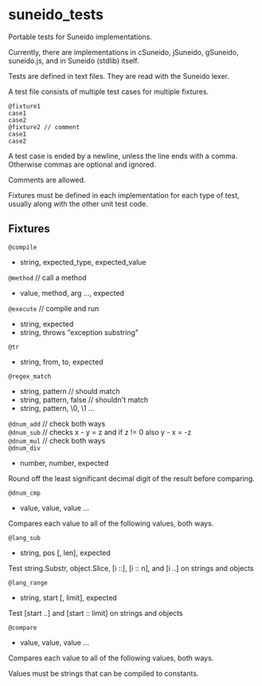 suneido_tests
=============

Portable tests for Suneido implementations.

Currently, there are implementations in cSuneido, jSuneido, gSuneido, suneido.js,
and in Suneido (stdlib) itself.

Tests are defined in text files.
They are read with the Suneido lexer.

A test file consists of multiple test cases for multiple fixtures.

```text
@fixture1
case1
case2
@fixture2 // comment
case1
case2
```

A test case is ended by a newline,
unless the line ends with a comma.
Otherwise commas are optional and ignored.

Comments are allowed.

Fixtures must be defined in each implementation for each type of test,
usually along with the other unit test code.

Fixtures
--------

`@compile`

- string, expected_type, expected_value

`@method` // call a method

- value, method, arg ..., expected

`@execute` // compile and run

- string, expected
- string, throws "exception substring"

`@tr`

- string, from, to, expected

`@regex_match`

- string, pattern // should match
- string, pattern, false // shouldn't match
- string, pattern, \0, \1 ...

`@dnum_add` // check both ways  
`@dnum_sub` // checks x - y = z and if z != 0 also y - x = -z  
`@dnum_mul` // check both ways  
`@dnum_div`

- number, number, expected

Round off the least significant decimal digit of the result
before comparing.

`@dnum_cmp`

- value, value, value ...

Compares each value to all of the following values, both ways.

`@lang_sub`

- string, pos [, len], expected

Test string.Substr, object.Slice, [i ::], [i :: n], and [i ..] on strings and objects

`@lang_range`

- string, start [, limit], expected

Test [start ..] and [start :: limit] on strings and objects

`@compare`

- value, value, value ...

Compares each value to all of the following values, both ways.

Values must be strings that can be compiled to constants.
